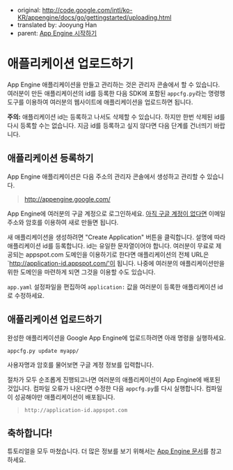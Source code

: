   * original: http://code.google.com/intl/ko-KR/appengine/docs/go/gettingstarted/uploading.html
  * translated by: Jooyung Han
  * parent: [App Engine 시작하기](GoogleAppEngineGoGettingStarted.md)

# 애플리케이션 업로드하기 #

App Engine 애플리케이션을 만들고 관리하는 것은 관리자 콘솔에서 할 수 있습니다. 여러분이 만든 애플리케이션의 id를 등록한 다음 SDK에 포함된 `appcfg.py`라는 명령행 도구를 이용하여 여러분의 웹사이트에 애플리케이션을 업로드하면 됩니다.

**주의:** 애플리케이션 id는 등록하고 나서도 삭제할 수 있습니다. 하지만 한번 삭제된 id를 다시 등록할 수는 없습니다. 지금 id를 등록하고 싶지 않다면 다음 단계를 건너띄기 바랍니다.

## 애플리케이션 등록하기 ##

App Engine 애플리케이션은 다음 주소의 관리자 콘솔에서 생성하고 관리할 수 있습니다.

> http://appengine.google.com/

App Engine에 여러분의 구글 계정으로 로그인하세요. [아직 구글 계정이 없다면](https://www.google.com/accounts/) 이메일 주소와 암호를 이용하여 새로 만들면 됩니다.

새 애플리케이션을 생성하려면 "Create Application" 버튼을 클릭합니다. 설명에 따라 애플리케이션 id를 등록합니다. id는 유일한 문자열이어야 합니다. 여러분이 무료로 제공되는 appspot.com 도메인을 이용하기로 한다면 애플리케이션의 전체 URL은 `http://application-id.appspot.com/'이 됩니다. 나중에 여러분의 애플리케이션만을 위한 도메인을 마련하게 되면 그것을 이용할 수도 있습니다.

`app.yaml` 설정파일을 편집하여 `application:` 값을 여러분이 등록한 애플리케이션 id로 수정하세요.

## 애플리케이션 업로드하기 ##

완성한 애플리케이션을 Google App Engine에 업로드하려면 아래 명령을 실행하세요.

```
appcfg.py update myapp/
```

사용자명과 암호를 물어보면 구글 계정 정보를 입력합니다.

절차가 모두 순조롭게 진행되고나면 여러분의 애플리케이션이 App Engine에 배포된 것입니다. 컴파일 오류가 나온다면 수정한 다음 `appcfg.py`를 다시 실행합니다. 컴파일이 성공해야만 애플리케이션이 배포됩니다.

> `http://application-id.appspot.com`

## 축하합니다! ##

튜토리얼을 모두 마쳤습니다. 더 많은 정보를 보기 위해서는 [App Engine 문서](http://code.google.com/appengine/docs/go/)를 참고하세요.